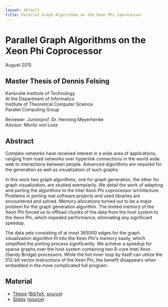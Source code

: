```yaml
---
layout: default
title: Parallel Graph Algorithms on the Xeon Phi Coprocessor
---
```


# Parallel Graph Algorithms on the Xeon Phi Coprocessor
August 2015

## Master Thesis of Dennis Felsing
Karlsruhe Institute of Technology  
At the Department of Informatics  
Institute of Theoretical Computer Science  
Parallel Computing Group

Reviewer: Juniorprof. Dr. Henning Meyerhenke  
Advisor: Moritz von Looz

## Abstract
Complex networks have received interest in a wide area of applications, ranging from road networks over hyperlink connections in the world wide web to interactions between people.
Advanced algorithms are required for the generation as well as visualization of such graphs.

In this work two graph algorithms, one for graph generation, the other for graph visualization, are studied exemplarily.
We detail the work of adapting and porting the algorithms to the Intel Xeon Phi coprocessor architecture.
Problems in porting real software projects and used libraries are encountered and solved.
Memory allocations turned out to be a major problem for the graph generation algorithm.
The limited memory of the Xeon Phi forced us to offload chunks of the data from the host system to the Xeon Phi, which impeded performance, eliminating any significant speedup.

The data sets consisting of at most 365000 edges for the graph visualization algorithm fit into the Xeon Phi's memory easily, which simplified the porting process significantly.
We achieve a speedup for sparse graphs over the host system containing two 8-core Intel Xeon (Sandy Bridge) processors.
While the hot inner loop by itself can utilize the 512-bit vector instructions of the Xeon Phi, the benefit disappears when embedded in the more complicated full program.

## Material
- [Thesis](thesis.pdf) ([BibTeX](thesis.bib), [source](thesis.tar.xz))
- [Slides](beamer.pdf) ([source](beamer.tar.xz))
